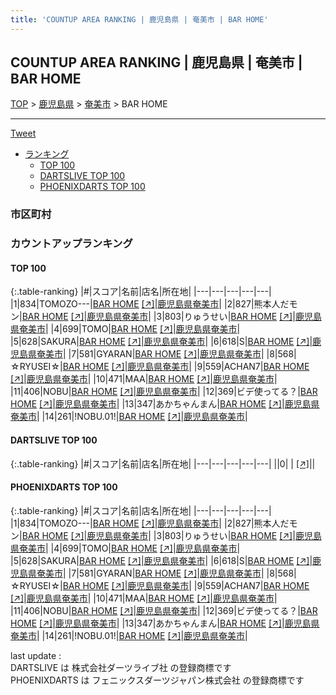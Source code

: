 ```yaml
---
title: 'COUNTUP AREA RANKING | 鹿児島県 | 奄美市 | BAR HOME'
---
```

## COUNTUP AREA RANKING | 鹿児島県 | 奄美市 | BAR HOME

[TOP](/darts/rank/) > [鹿児島県](/darts/rank/鹿児島県/) > [奄美市](/darts/rank/鹿児島県/奄美市/) > BAR HOME

___

<a href="https://twitter.com/share?ref_src=twsrc%5Etfw" data-text="COUNTUP AREA RANKING | 鹿児島県奄美市BAR HOME" class="twitter-share-button" data-hashtags="DARTSLIVE,PHOENIXDARTS,darts,ダーツ" data-show-count="false">Tweet</a>

* [ランキング](#カウントアップランキング)
    * [TOP 100](#top-100)
    * [DARTSLIVE TOP 100](#dartslive-top-100)
    * [PHOENIXDARTS TOP 100](#phoenixdarts-top-100)

### 市区町村

<ul>

</ul>

### カウントアップランキング

#### TOP 100



{:.table-ranking}
|#|スコア|名前|店名|所在地|
|---|---|---|---|---|
|1|834|<span class="rank-name-pd">TOMOZO---</span>|<a href="/darts/rank/shops/92502.html">BAR HOME</a> <a href="https://vs.phoenixdarts.com/jp/shop/shopDetailInfo/s_92502?s_seq=92502">[↗]</a>|<a href="/darts/rank/鹿児島県/奄美市">鹿児島県奄美市</a>|
|2|827|<span class="rank-name-pd">熊本人だモン</span>|<a href="/darts/rank/shops/92502.html">BAR HOME</a> <a href="https://vs.phoenixdarts.com/jp/shop/shopDetailInfo/s_92502?s_seq=92502">[↗]</a>|<a href="/darts/rank/鹿児島県/奄美市">鹿児島県奄美市</a>|
|3|803|<span class="rank-name-pd">りゅうせい</span>|<a href="/darts/rank/shops/92502.html">BAR HOME</a> <a href="https://vs.phoenixdarts.com/jp/shop/shopDetailInfo/s_92502?s_seq=92502">[↗]</a>|<a href="/darts/rank/鹿児島県/奄美市">鹿児島県奄美市</a>|
|4|699|<span class="rank-name-pd">TOMO</span>|<a href="/darts/rank/shops/92502.html">BAR HOME</a> <a href="https://vs.phoenixdarts.com/jp/shop/shopDetailInfo/s_92502?s_seq=92502">[↗]</a>|<a href="/darts/rank/鹿児島県/奄美市">鹿児島県奄美市</a>|
|5|628|<span class="rank-name-pd">SAKURA</span>|<a href="/darts/rank/shops/92502.html">BAR HOME</a> <a href="https://vs.phoenixdarts.com/jp/shop/shopDetailInfo/s_92502?s_seq=92502">[↗]</a>|<a href="/darts/rank/鹿児島県/奄美市">鹿児島県奄美市</a>|
|6|618|<span class="rank-name-pd">S</span>|<a href="/darts/rank/shops/92502.html">BAR HOME</a> <a href="https://vs.phoenixdarts.com/jp/shop/shopDetailInfo/s_92502?s_seq=92502">[↗]</a>|<a href="/darts/rank/鹿児島県/奄美市">鹿児島県奄美市</a>|
|7|581|<span class="rank-name-pd">GYARAN</span>|<a href="/darts/rank/shops/92502.html">BAR HOME</a> <a href="https://vs.phoenixdarts.com/jp/shop/shopDetailInfo/s_92502?s_seq=92502">[↗]</a>|<a href="/darts/rank/鹿児島県/奄美市">鹿児島県奄美市</a>|
|8|568|<span class="rank-name-pd">☆RYUSEI☆</span>|<a href="/darts/rank/shops/92502.html">BAR HOME</a> <a href="https://vs.phoenixdarts.com/jp/shop/shopDetailInfo/s_92502?s_seq=92502">[↗]</a>|<a href="/darts/rank/鹿児島県/奄美市">鹿児島県奄美市</a>|
|9|559|<span class="rank-name-pd">ACHAN7</span>|<a href="/darts/rank/shops/92502.html">BAR HOME</a> <a href="https://vs.phoenixdarts.com/jp/shop/shopDetailInfo/s_92502?s_seq=92502">[↗]</a>|<a href="/darts/rank/鹿児島県/奄美市">鹿児島県奄美市</a>|
|10|471|<span class="rank-name-pd">MAA</span>|<a href="/darts/rank/shops/92502.html">BAR HOME</a> <a href="https://vs.phoenixdarts.com/jp/shop/shopDetailInfo/s_92502?s_seq=92502">[↗]</a>|<a href="/darts/rank/鹿児島県/奄美市">鹿児島県奄美市</a>|
|11|406|<span class="rank-name-pd">NOBU</span>|<a href="/darts/rank/shops/92502.html">BAR HOME</a> <a href="https://vs.phoenixdarts.com/jp/shop/shopDetailInfo/s_92502?s_seq=92502">[↗]</a>|<a href="/darts/rank/鹿児島県/奄美市">鹿児島県奄美市</a>|
|12|369|<span class="rank-name-pd">ビデ使ってる？</span>|<a href="/darts/rank/shops/92502.html">BAR HOME</a> <a href="https://vs.phoenixdarts.com/jp/shop/shopDetailInfo/s_92502?s_seq=92502">[↗]</a>|<a href="/darts/rank/鹿児島県/奄美市">鹿児島県奄美市</a>|
|13|347|<span class="rank-name-pd">あかちゃんまん</span>|<a href="/darts/rank/shops/92502.html">BAR HOME</a> <a href="https://vs.phoenixdarts.com/jp/shop/shopDetailInfo/s_92502?s_seq=92502">[↗]</a>|<a href="/darts/rank/鹿児島県/奄美市">鹿児島県奄美市</a>|
|14|261|<span class="rank-name-pd">!NOBU.01!</span>|<a href="/darts/rank/shops/92502.html">BAR HOME</a> <a href="https://vs.phoenixdarts.com/jp/shop/shopDetailInfo/s_92502?s_seq=92502">[↗]</a>|<a href="/darts/rank/鹿児島県/奄美市">鹿児島県奄美市</a>|


#### DARTSLIVE TOP 100



{:.table-ranking}
|#|スコア|名前|店名|所在地|
|---|---|---|---|---|
||0|<span class="rank-name-dl"> </span>|<a href="/darts/rank/shops/.html"></a> <a href="">[↗]</a>|<a href="/darts/rank//"></a>|


#### PHOENIXDARTS TOP 100



{:.table-ranking}
|#|スコア|名前|店名|所在地|
|---|---|---|---|---|
|1|834|<span class="rank-name-pd">TOMOZO---</span>|<a href="/darts/rank/shops/92502.html">BAR HOME</a> <a href="https://vs.phoenixdarts.com/jp/shop/shopDetailInfo/s_92502?s_seq=92502">[↗]</a>|<a href="/darts/rank/鹿児島県/奄美市">鹿児島県奄美市</a>|
|2|827|<span class="rank-name-pd">熊本人だモン</span>|<a href="/darts/rank/shops/92502.html">BAR HOME</a> <a href="https://vs.phoenixdarts.com/jp/shop/shopDetailInfo/s_92502?s_seq=92502">[↗]</a>|<a href="/darts/rank/鹿児島県/奄美市">鹿児島県奄美市</a>|
|3|803|<span class="rank-name-pd">りゅうせい</span>|<a href="/darts/rank/shops/92502.html">BAR HOME</a> <a href="https://vs.phoenixdarts.com/jp/shop/shopDetailInfo/s_92502?s_seq=92502">[↗]</a>|<a href="/darts/rank/鹿児島県/奄美市">鹿児島県奄美市</a>|
|4|699|<span class="rank-name-pd">TOMO</span>|<a href="/darts/rank/shops/92502.html">BAR HOME</a> <a href="https://vs.phoenixdarts.com/jp/shop/shopDetailInfo/s_92502?s_seq=92502">[↗]</a>|<a href="/darts/rank/鹿児島県/奄美市">鹿児島県奄美市</a>|
|5|628|<span class="rank-name-pd">SAKURA</span>|<a href="/darts/rank/shops/92502.html">BAR HOME</a> <a href="https://vs.phoenixdarts.com/jp/shop/shopDetailInfo/s_92502?s_seq=92502">[↗]</a>|<a href="/darts/rank/鹿児島県/奄美市">鹿児島県奄美市</a>|
|6|618|<span class="rank-name-pd">S</span>|<a href="/darts/rank/shops/92502.html">BAR HOME</a> <a href="https://vs.phoenixdarts.com/jp/shop/shopDetailInfo/s_92502?s_seq=92502">[↗]</a>|<a href="/darts/rank/鹿児島県/奄美市">鹿児島県奄美市</a>|
|7|581|<span class="rank-name-pd">GYARAN</span>|<a href="/darts/rank/shops/92502.html">BAR HOME</a> <a href="https://vs.phoenixdarts.com/jp/shop/shopDetailInfo/s_92502?s_seq=92502">[↗]</a>|<a href="/darts/rank/鹿児島県/奄美市">鹿児島県奄美市</a>|
|8|568|<span class="rank-name-pd">☆RYUSEI☆</span>|<a href="/darts/rank/shops/92502.html">BAR HOME</a> <a href="https://vs.phoenixdarts.com/jp/shop/shopDetailInfo/s_92502?s_seq=92502">[↗]</a>|<a href="/darts/rank/鹿児島県/奄美市">鹿児島県奄美市</a>|
|9|559|<span class="rank-name-pd">ACHAN7</span>|<a href="/darts/rank/shops/92502.html">BAR HOME</a> <a href="https://vs.phoenixdarts.com/jp/shop/shopDetailInfo/s_92502?s_seq=92502">[↗]</a>|<a href="/darts/rank/鹿児島県/奄美市">鹿児島県奄美市</a>|
|10|471|<span class="rank-name-pd">MAA</span>|<a href="/darts/rank/shops/92502.html">BAR HOME</a> <a href="https://vs.phoenixdarts.com/jp/shop/shopDetailInfo/s_92502?s_seq=92502">[↗]</a>|<a href="/darts/rank/鹿児島県/奄美市">鹿児島県奄美市</a>|
|11|406|<span class="rank-name-pd">NOBU</span>|<a href="/darts/rank/shops/92502.html">BAR HOME</a> <a href="https://vs.phoenixdarts.com/jp/shop/shopDetailInfo/s_92502?s_seq=92502">[↗]</a>|<a href="/darts/rank/鹿児島県/奄美市">鹿児島県奄美市</a>|
|12|369|<span class="rank-name-pd">ビデ使ってる？</span>|<a href="/darts/rank/shops/92502.html">BAR HOME</a> <a href="https://vs.phoenixdarts.com/jp/shop/shopDetailInfo/s_92502?s_seq=92502">[↗]</a>|<a href="/darts/rank/鹿児島県/奄美市">鹿児島県奄美市</a>|
|13|347|<span class="rank-name-pd">あかちゃんまん</span>|<a href="/darts/rank/shops/92502.html">BAR HOME</a> <a href="https://vs.phoenixdarts.com/jp/shop/shopDetailInfo/s_92502?s_seq=92502">[↗]</a>|<a href="/darts/rank/鹿児島県/奄美市">鹿児島県奄美市</a>|
|14|261|<span class="rank-name-pd">!NOBU.01!</span>|<a href="/darts/rank/shops/92502.html">BAR HOME</a> <a href="https://vs.phoenixdarts.com/jp/shop/shopDetailInfo/s_92502?s_seq=92502">[↗]</a>|<a href="/darts/rank/鹿児島県/奄美市">鹿児島県奄美市</a>|


<div class="footer border-top border-gray-light mt-5 pt-3 text-right text-gray">
    last update : <span style="font-weight: italic" id="foot_last_modified"></span><br />
    DARTSLIVE は 株式会社ダーツライブ社 の登録商標です<br />
    PHOENIXDARTS は フェニックスダーツジャパン株式会社 の登録商標です<br />
</div>

<script src="https://cdnjs.cloudflare.com/ajax/libs/jquery.tablesorter/2.31.3/js/jquery.tablesorter.min.js" integrity="sha512-qzgd5cYSZcosqpzpn7zF2ZId8f/8CHmFKZ8j7mU4OUXTNRd5g+ZHBPsgKEwoqxCtdQvExE5LprwwPAgoicguNg==" crossorigin="anonymous" referrerpolicy="no-referrer"></script>
<link rel="stylesheet" href="https://cdnjs.cloudflare.com/ajax/libs/jquery.tablesorter/2.31.3/css/theme.default.min.css" integrity="sha512-wghhOJkjQX0Lh3NSWvNKeZ0ZpNn+SPVXX1Qyc9OCaogADktxrBiBdKGDoqVUOyhStvMBmJQ8ZdMHiR3wuEq8+w==" crossorigin="anonymous" referrerpolicy="no-referrer" />
<script>
$(function() {
    $(".table-ranking").tablesorter({sortList:[[0, 0]]});
    $("#foot_last_modified").text(formatDate(new Date(document.lastModified), 'yyyy-MM-dd HH:mm:ss'));
});
</script>

<script async src="https://platform.twitter.com/widgets.js" charset="utf-8"></script>